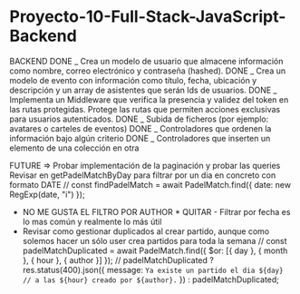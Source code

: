 # Proyecto-10-Full-Stack-JavaScript-Backend

BACKEND
DONE _ Crea un modelo de usuario que almacene información como nombre, correo electrónico y contraseña (hashed).
DONE _ Crea un modelo de evento con información como título, fecha, ubicación y descripción y un array de
asistentes que serán Ids de usuarios.
DONE _ Implementa un Middleware que verifica la presencia y validez del token en las rutas protegidas.
Protege las rutas que permiten acciones exclusivas para usuarios autenticados.
DONE _ Subida de ficheros (por ejemplo: avatares o carteles de eventos)
DONE _ Controladores que ordenen la información bajo algún criterio
DONE _ Controladores que inserten un elemento de una colección en otra

FUTURE =>
Probar implementación de la paginación y probar las queries
Revisar en getPadelMatchByDay para filtrar por un dia en concreto con formato DATE
// const findPadelMatch = await PadelMatch.find({ date: new RegExp(date, "i") });

-   NO ME GUSTA EL FILTRO POR AUTHOR \* QUITAR - Filtrar por fecha es lo mas común y realmente lo más útil
-   Revisar como gestionar duplicados al crear partido, aunque como solemos hacer un sólo user crea partidos para toda la semana
    // const padelMatchDuplicated = await PadelMatch.find({ $or: [{ day }, { month }, { hour }, { author }] });
    // padelMatchDuplicated ? res.status(400).json({ message: `Ya existe un partido el dia ${day} 
// a las ${hour} creado por ${author}.` }) : padelMatchDuplicated;
